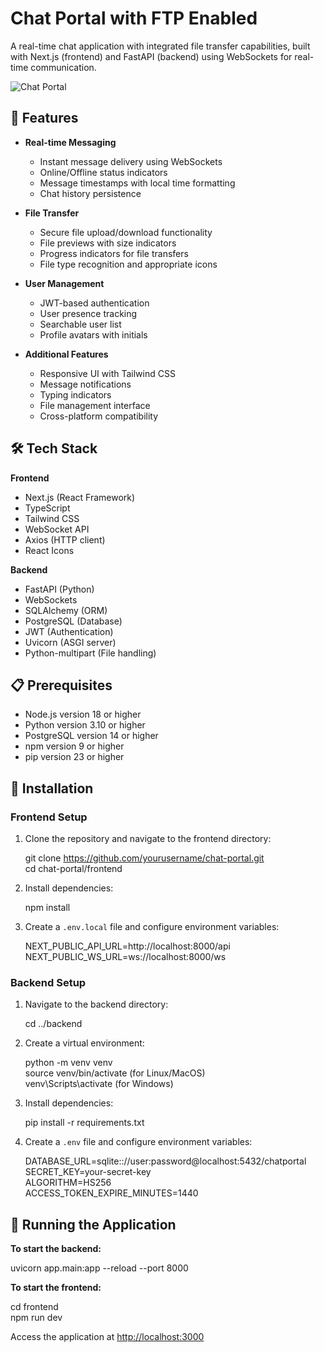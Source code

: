 # Chat Portal with FTP Enabled

A real-time chat application with integrated file transfer capabilities, built with Next.js (frontend) and FastAPI (backend) using WebSockets for real-time communication.

![Chat Portal](screenshots/Chat.png)

## 🌟 Features

- **Real-time Messaging**
  - Instant message delivery using WebSockets
  - Online/Offline status indicators
  - Message timestamps with local time formatting
  - Chat history persistence

- **File Transfer**
  - Secure file upload/download functionality
  - File previews with size indicators
  - Progress indicators for file transfers
  - File type recognition and appropriate icons

- **User Management**
  - JWT-based authentication
  - User presence tracking
  - Searchable user list
  - Profile avatars with initials

- **Additional Features**
  - Responsive UI with Tailwind CSS
  - Message notifications
  - Typing indicators
  - File management interface
  - Cross-platform compatibility

## 🛠️ Tech Stack

**Frontend**
- Next.js (React Framework)
- TypeScript
- Tailwind CSS
- WebSocket API
- Axios (HTTP client)
- React Icons

**Backend**
- FastAPI (Python)
- WebSockets
- SQLAlchemy (ORM)
- PostgreSQL (Database)
- JWT (Authentication)
- Uvicorn (ASGI server)
- Python-multipart (File handling)

## 📋 Prerequisites

- Node.js version 18 or higher
- Python version 3.10 or higher
- PostgreSQL version 14 or higher
- npm version 9 or higher
- pip version 23 or higher

## 🚀 Installation

### Frontend Setup

1. Clone the repository and navigate to the frontend directory:

   git clone https://github.com/yourusername/chat-portal.git  
   cd chat-portal/frontend

2. Install dependencies:

   npm install

3. Create a `.env.local` file and configure environment variables:

   NEXT_PUBLIC_API_URL=http://localhost:8000/api  
   NEXT_PUBLIC_WS_URL=ws://localhost:8000/ws

### Backend Setup

1. Navigate to the backend directory:

   cd ../backend

2. Create a virtual environment:

   python -m venv venv  
   source venv/bin/activate (for Linux/MacOS)  
   venv\Scripts\activate (for Windows)

3. Install dependencies:

   pip install -r requirements.txt

4. Create a `.env` file and configure environment variables:

   DATABASE_URL=sqlite:://user:password@localhost:5432/chatportal
   SECRET_KEY=your-secret-key  
   ALGORITHM=HS256  
   ACCESS_TOKEN_EXPIRE_MINUTES=1440

## 🏃 Running the Application

**To start the backend:**

   uvicorn app.main:app --reload --port 8000

**To start the frontend:**

   cd frontend  
   npm run dev

Access the application at [http://localhost:3000](http://localhost:3000)

